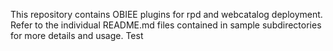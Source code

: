 This repository contains OBIEE plugins for rpd and webcatalog deployment. 
Refer to the individual README.md files contained in sample subdirectories for more details and usage.
Test
